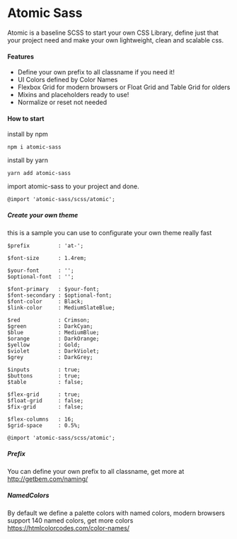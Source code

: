 Atomic Sass
=========
Atomic is a baseline SCSS to start your own CSS Library, define just that your project need and make your own lightweight, clean and scalable css.

#### Features
- Define your own prefix to all classname if you need it!
- UI Colors defined by Color Names
- Flexbox Grid for modern browsers or Float Grid and Table Grid for olders
- Mixins and placeholders ready to use!
- Normalize or reset not needed

#### How to start

install by npm
```
npm i atomic-sass
```

install by yarn
```
yarn add atomic-sass
```
import atomic-sass to your project and done.
```
@import 'atomic-sass/scss/atomic';
```

##### Create your own theme

this is a sample you can use to configurate your own theme really fast

```
$prefix         : 'at-';

$font-size      : 1.4rem;

$your-font      : '';
$optional-font  : '';

$font-primary   : $your-font;
$font-secondary : $optional-font;
$font-color     : Black;
$link-color     : MediumSlateBlue;

$red            : Crimson;
$green          : DarkCyan;
$blue           : MediumBlue;
$orange         : DarkOrange;
$yellow         : Gold;
$violet         : DarkViolet;
$grey           : DarkGrey;

$inputs         : true;
$buttons        : true;
$table          : false;

$flex-grid      : true;
$float-grid     : false;
$fix-grid       : false;

$flex-columns   : 16;
$grid-space     : 0.5%;

@import 'atomic-sass/scss/atomic';

```

##### Prefix
You can define your own prefix to all classname, get more at http://getbem.com/naming/

##### NamedColors
By default we define a palette colors with named colors, modern browsers support 140 named colors, get more colors https://htmlcolorcodes.com/color-names/
